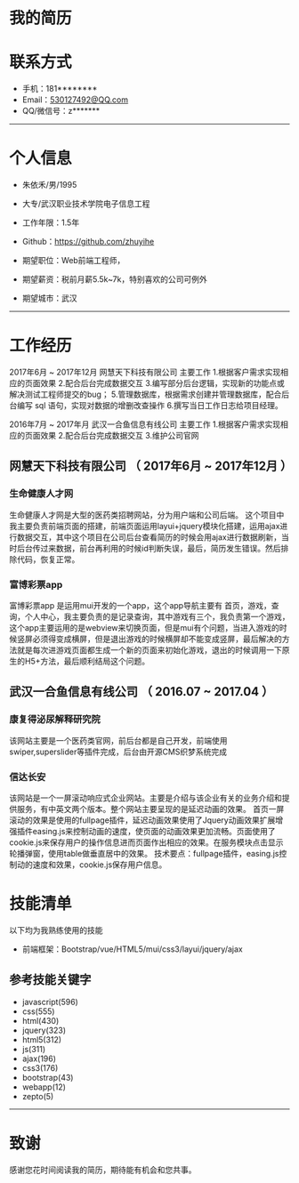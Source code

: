 # 我的简历


# 联系方式
- 手机：181******** 
- Email：530127492@QQ.com
- QQ/微信号：z*******

---

# 个人信息

 - 朱依禾/男/1995 
 - 大专/武汉职业技术学院电子信息工程
 - 工作年限：1.5年
 - Github：https://github.com/zhuyihe

 - 期望职位：Web前端工程师，
 - 期望薪资：税前月薪5.5k~7k，特别喜欢的公司可例外
 - 期望城市：武汉

---

# 工作经历
 2017年6月 ~ 2017年12月  网慧天下科技有限公司
 	主要工作
 	1.根据客户需求实现相应的页面效果
 	2.配合后台完成数据交互
 	3.编写部分后台逻辑，实现新的功能点或解决测试工程师提交的bug；
 	5.管理数据库，根据需求创建并管理数据库，配合后台编写 sql 语句，实现对数据的增删改查操作
 	6.撰写当日工作日志给项目经理。

2016年7月 ~ 2017年月  武汉一合鱼信息有线公司
 	主要工作
 	1.根据客户需求实现相应的页面效果
 	2.配合后台完成数据交互
 	3.维护公司官网
 	
## 网慧天下科技有限公司 （ 2017年6月 ~ 2017年12月 ）

### 生命健康人才网 
生命健康人才网是大型的医药类招聘网站，分为用户端和公司后端。
这个项目中我主要负责前端页面的搭建，前端页面运用layui+jquery模块化搭建，运用ajax进行数据交互，其中这个项目在公司后台查看简历的时候会用ajax进行数据刷新，当时后台传过来数据，前台再利用的时候id判断失误，最后，简历发生错误。然后排除代码，恢复正常。


### 富博彩票app 
富博彩票app 是运用mui开发的一个app，这个app导航主要有 首页，游戏，查询，个人中心，我主要负责的是记录查询，其中游戏有三个，我负责第一个游戏，这个app主要运用的是webview来切换页面，但是mui有个问题，当进入游戏的时候竖屏必须得变成横屏，但是退出游戏的时候横屏却不能变成竖屏，最后解决的方法就是每次进游戏页面都生成一个新的页面来初始化游戏，退出的时候调用一下原生的H5+方法，最后顺利结局这个问题。
 
## 武汉一合鱼信息有线公司 （ 2016.07 ~ 2017.04 ）

### 康复得泌尿解释研究院
该网站主要是一个医药类官网，前后台都是自己开发，前端使用swiper,superslider等插件完成，后台由开源CMS织梦系统完成
###  信达长安
该网站是一个一屏滚动响应式企业网站。主要是介绍与该企业有关的业务介绍和提供服务，有中英文两个版本。整个网站主要呈现的是延迟动画的效果。
首页一屏滚动的效果是使用的fullpage插件，延迟动画效果使用了Jquery动画效果扩展增强插件easing.js来控制动画的速度，使页面的动画效果更加流畅。页面使用了cookie.js来保存用户的操作信息进而页面作出相应的效果。在服务模块点击显示轮播弹窗，使用table做垂直居中的效果。
技术要点：fullpage插件，easing.js控制动的速度和效果，cookie.js保存用户信息。

# 技能清单
以下均为我熟练使用的技能
- 前端框架：Bootstrap/vue/HTML5/mui/css3/layui/jquery/ajax


## 参考技能关键字
- javascript(596)
- css(555)
- html(430)
- jquery(323)
- html5(312)
- js(311)
- ajax(196)
- css3(176)
- bootstrap(43)
- webapp(12)
- zepto(5)

---

# 致谢
感谢您花时间阅读我的简历，期待能有机会和您共事。
